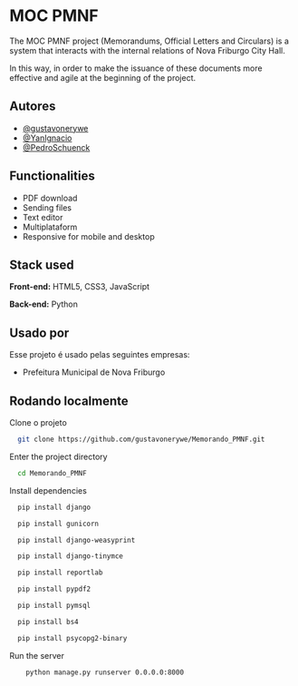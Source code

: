
# MOC PMNF

The MOC PMNF project (Memorandums, Official Letters and Circulars) is a system that interacts with the internal relations of Nova Friburgo City Hall.

In this way, in order to make the issuance of these documents more effective and agile at the beginning of the project.

## Autores

- [@gustavonerywe](https://www.github.com/gustavonerywe)
- [@YanIgnacio](https://www.github.com/YanIgnacio)
- [@PedroSchuenck](https://www.github.com/PedroSchuenck)


## Functionalities

- PDF download
- Sending files
- Text editor
- Multiplataform
- Responsive for mobile and desktop

## Stack used

**Front-end:** HTML5, CSS3, JavaScript

**Back-end:** Python


## Usado por

Esse projeto é usado pelas seguintes empresas:

- Prefeitura Municipal de Nova Friburgo



## Rodando localmente

Clone o projeto

```bash
  git clone https://github.com/gustavonerywe/Memorando_PMNF.git
```
Enter the project directory

```bash
  cd Memorando_PMNF
```

Install dependencies

```bash
  pip install django
```


```bash
  pip install gunicorn
```

```bash
  pip install django-weasyprint
```

```bash
  pip install django-tinymce
```
```bash
  pip install reportlab
```
```bash
  pip install pypdf2
```

```bash
  pip install pymsql
```

```bash
  pip install bs4
```

```bash
  pip install psycopg2-binary
```

Run the server

```bash
    python manage.py runserver 0.0.0.0:8000
```

